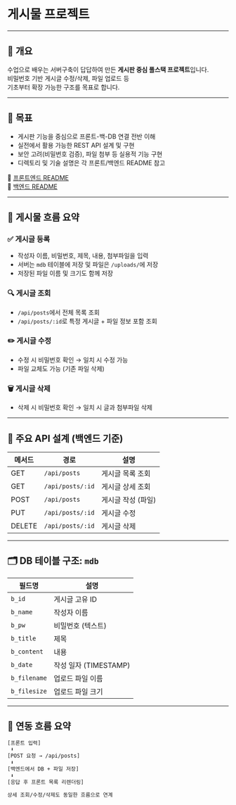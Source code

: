 # 게시물 프로젝트

---

## 🧭 개요

수업으로 배우는 서버구축이 답답하여 만든 
**게시판 중심 풀스택 프로젝트**입니다.  
비밀번호 기반 게시글 수정/삭제, 파일 업로드 등  
기초부터 확장 가능한 구조를 목표로 합니다.

---

## 🎯 목표

- 게시판 기능을 중심으로 프론트-백-DB 연결 전반 이해
- 실전에서 활용 가능한 REST API 설계 및 구현
- 보안 고려(비밀번호 검증), 파일 첨부 등 실용적 기능 구현
- 디렉토리 및 기술 설명은 각 프론트/백엔드 README 참고

📁 [프론트엔드 README](/15th/client/README.md)  
📁 [백엔드 README](/15th/server/README.md)

---

## 📝 게시물 흐름 요약

### ✅ 게시글 등록

- 작성자 이름, 비밀번호, 제목, 내용, 첨부파일을 입력
- 서버는 `mdb` 테이블에 저장 및 파일은 `/uploads/`에 저장
- 저장된 파일 이름 및 크기도 함께 저장

### 🔍 게시글 조회

- `/api/posts`에서 전체 목록 조회
- `/api/posts/:id`로 특정 게시글 + 파일 정보 포함 조회

### ✏️ 게시글 수정

- 수정 시 비밀번호 확인 → 일치 시 수정 가능
- 파일 교체도 가능 (기존 파일 삭제)

### 🗑️ 게시글 삭제

- 삭제 시 비밀번호 확인 → 일치 시 글과 첨부파일 삭제

---

## 📌 주요 API 설계 (백엔드 기준)

| 메서드 | 경로               | 설명                 |
|--------|--------------------|----------------------|
| GET    | `/api/posts`       | 게시글 목록 조회     |
| GET    | `/api/posts/:id`   | 게시글 상세 조회     |
| POST   | `/api/posts`       | 게시글 작성 (파일)   |
| PUT    | `/api/posts/:id`   | 게시글 수정          |
| DELETE | `/api/posts/:id`   | 게시글 삭제          |

---

## 🗂️ DB 테이블 구조: `mdb`

| 필드명       | 설명               |
|--------------|--------------------|
| `b_id`       | 게시글 고유 ID     |
| `b_name`     | 작성자 이름        |
| `b_pw`       | 비밀번호 (텍스트)  |
| `b_title`    | 제목               |
| `b_content`  | 내용               |
| `b_date`     | 작성 일자 (TIMESTAMP) |
| `b_filename` | 업로드 파일 이름   |
| `b_filesize` | 업로드 파일 크기   |

---

## 🔗 연동 흐름 요약

```txt
[프론트 입력]
 ⬇️
[POST 요청 → /api/posts]
 ⬇️
[백엔드에서 DB + 파일 저장]
 ⬇️
[응답 후 프론트 목록 리렌더링]

상세 조회/수정/삭제도 동일한 흐름으로 연계
```